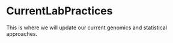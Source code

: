 # CurrentLabPractices
This is where we will update our current genomics and statistical approaches. 
